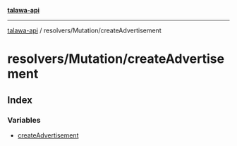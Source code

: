 [**talawa-api**](../../../README.md)

***

[talawa-api](../../../modules.md) / resolvers/Mutation/createAdvertisement

# resolvers/Mutation/createAdvertisement

## Index

### Variables

- [createAdvertisement](variables/createAdvertisement.md)
